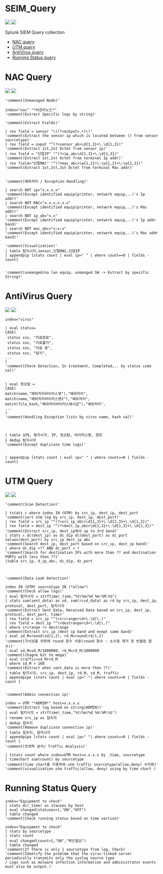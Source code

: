 # SEIM_Query 
<img src="https://img.shields.io/badge/SIEM-Security_Information_Event_Management-blue"/> <img src="https://img.shields.io/badge/splunk-000000.svg" /> 

Splunk SIEM Query collection
 - [NAC query](#nac-query)
 - [UTM query](#utm-query)
 - [AntiVirus query](#antivirus-query)
 - [Running Status query](#running-status-query)


# NAC Query
<img src="https://img.shields.io/badge/NAC-Network_Access_Control-green"/> <img src="https://img.shields.io/badge/genian-000000.svg" />
```
'comment(Unmanaged Node)'

index="nac" "*비관리노드*"
'comment(Extract Specific logs by string)'

'comment(Extract Fields)'

| rex field = sensor "\((?<output>.+)\)"
'comment(Extract the sensor ip which is located between () from sensor sourcetype)'
| rex field = ouput "^(?<sensor_ab>\d{1,3}+\.\d{1,3})"
'comment(Extract 1st,2st Octet from sensor ip)'
| rex field = "단말IP" "^(?<ip_ab>\d{1,3}+\.\d{1,3})"
'comment(Extract 1st,2st Octet from terminal Ip addr)'
| rex field="단말MAC" "^(?<mac_abc>\w{1,2}+\:\w{1,2}+\:\w{1,2})"
'comment(Extract 1st,2st,3st Octet from terminal Mac addr)'


'comment(예외처리 / Exception Handling)'

| search NOT ip="x.x.x.x"
'comment(Except identified equip(printer, network equip,..)'s Ip addr)'
| search NOT MAC="x.x.x.x.x.x"
'comment(Except identified equip(printer, network equip,..)'s Mac addr)'
| search NOT ip_ab="x.x"
'comment(Except identified equip(printer, network equip,..)'s Ip addr band)'
| search NOT mac_abc="x:x:x"
'comment(Except identified equip(printer, network equip,..)'s Mac addr band)'

'comment(Visualization)'
| table 탐지시각,sensor,단말MAC,단말IP
| appendpip [stats count | eval ip=" " | where count==0 | fields - count]


'comment(unmanged/no lan equip, unmanged SW -> Extract by specific String)'
```

# AntiVirus Query 
<img src="https://img.shields.io/badge/Virus_Management-Anti_Virus-%23ba8cde"/> <img src="https://img.shields.io/badge/ahnlab-000000.svg" />
```
index="virus"

| eval status=
CASE(
 status xxx, "치료완료",
 status xxx, "치료불가",
 status xxx, "치료 중",
 status xxx, "탐지",
...
)
'comment(Check Detection, In treatment, Completed,.. by status code val)'


| eval 정오탐 =
CASE(
match(name,"예외처리바이러스명"),"예외처리",
match(name,"예외처리바이러스명2"),"예외처리",
match(file_hash,"예외처리바이러스해시값"),"예외처리",
...
)
'comment(Handling Exception lists by virus name, hash val)'



| table 상태, 탐지시각, IP, 정오탐, 바이러스명, 경로
} dedup 탐지시각
'comment(Except duplicate time logs)'


| appendpip [stats count | eval ip=" " | where count==0 | fields - count]
```


# UTM Query 
<img src="https://img.shields.io/badge/UTM-Unified_Threat_Management-%2311faf2"/> <img src="https://img.shields.io/badge/ahnlab-000000.svg" />
```
'comment(Scan Detection)'

| tstats c where index IN (UTM) by src_ip, dest_ip, dest_port
'comment(sort utm log by src_ip, dest_ip, dest_port)'
| rex field = src_ip "^(?<src_ip_abc>\d{1,3}+\.\d{1,3}+\.\d{1,3})"
| rex field = dest_ip "^(?<dest_ip_abc>\d{1,3}+\.\d{1,3}+\.\d{1,3})"
'comment(Extract src_ip, dest_ip에서 up to 3rd band)'
| stats c dc(dest_ip) as dc_dip dc(dest_port) as dc_port values(dest_port) by src_ip dest_ip abc
'comment(Search dest_ip, dest_port based on src_ip, dest_ip band)'
| where dc_dip >?? AND dc_port < ?
'comment(Search for destination IPs with more than ?? and destination PORTs with less than ??)'
|table src_ip, d_ip_abc, dc_dip, dc_port



'comment(Data Leak Detection)'

index IN (UTM) sourcetype IN (*allow*)
'comment(Check allow logs)'
| eval 탐지시각 = strftime(_time,"%Y/%m/%d %H:%M:%S")
| stats sum(sent_data) as sd, sum(rcvd_data) as rd by src_ip, dest_ip, protocol, dest_port, 탐지시각
'comment(Extract Sent Data, Received Data based on src_ip, dest_ip, protocol, dest_port, time)'
| rex field = src_ip "^(<srcrange>\d+\.\d|\.)"
| rex field = dest_ip "^(<destrange>\d+\.\d|\.)"
| where srcrange != destrange
'comment(Extract src_ip /dest ip band and exept same band)'
| eval sd_M=round(sd/1,2), rd_M=round(rd/1,2)
'comment(가시성을 위하여 round 함수 사용(round 함수 : 소수점 제거 및 반올림 함수))'
| eval sd_M=sd_M/1000000, rd_M=rd_M/1000000
'comment(chagne bit to mega)'
| eval traffic=sd_M+rd_M
| where sd_M > 100
'comment(Extract when sent_data is more then ??)'
| table 탐지시각, src_ip, dest_ip, rd_M, sd_M, traffic
| appendpipe [stats count | eval ip=" "| where count==0 | fields - count ]


'comment(Admin connection ip)'

index = UTM "*ADMIN*" host=x.x.x.x
'comment(Extract log based on string(ADMIN))'
| eval 탐지시각 = strftime(_time,"%Y/%m/%d %H:%M:%S")
| rename src_ip as 접속지
| dedup 접속지
'comment(Remove duplicate connection ip)'
| table 접속지, 탐지시각
| appendpipe [stats count | eval ip=" "| where count==0 | fields - count ]
'comment(트래픽 분석/ Traffic Analysis)'

| tstats count where index=UTM host=x.x.x.x by _time, sourcetype
| timechart sum(count) by sourcetype
'comment(time chart를 이용하여 utm traffic sourcetype(allow,deny) 시각화)'
'comment(visualization utm traffic(allow, deny) using by time chart )
```




# Running Status Query
```
index="Equipment to check"
| stats dc(_time) as stauses by host
| eval changed(statuses>1,"ON","OFF")
| table changed
'comment(Check running status based on time section)'

index="Equipment to check"
| stats by sourcetype
| stats count
| eval changed(count>1,"ON","확인필요")
| table changed
'comment(If there is only 1 sourcetype from log, Check)
'comment(Identify the problem that the virus-linked server periodically transmits only the syslog source type 
/ Logs such as malware infection information and administrator events must also be output.)'
```

